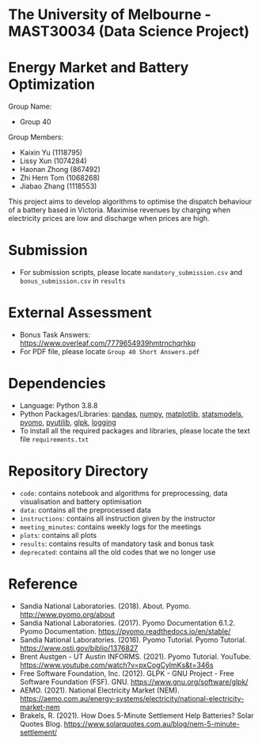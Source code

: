 # The University of Melbourne - MAST30034 (Data Science Project)
# Energy Market and Battery Optimization

Group Name:  
- Group 40

Group Members:  
- Kaixin Yu (1118795)
- Lissy Xun (1074284)
- Haonan Zhong (867492)
- Zhi Hern Tom (1068268)
- Jiabao Zhang (1118553)

This project aims to develop algorithms to optimise the dispatch behaviour of a battery based in Victoria. Maximise revenues by charging when electricity prices are low and discharge when prices are high.

# Submission
- For submission scripts, please locate `mandatory_submission.csv` and `bonus_submission.csv` in `results`

# External Assessment
- Bonus Task Answers: https://www.overleaf.com/7779654939hmtrnchqrhkp
- For PDF file, please locate `Group 40 Short Answers.pdf`

# Dependencies
- Language: Python 3.8.8
- Python Packages/Libraries: [pandas](https://pandas.pydata.org), [numpy](https://numpy.org), [matplotlib](https://matplotlib.org), [statsmodels](https://www.statsmodels.org/stable/index.html), [pyomo](http://www.pyomo.org), [pyutilib](https://github.com/PyUtilib/pyutilib), [glpk](https://www.gnu.org/software/glpk/), [logging](https://docs.python.org/3/library/logging.html)
- To install all the required packages and libraries, please locate the text file `requirements.txt`

# Repository Directory
- `code`: contains notebook and algorithms for preprocessing, data visualisation and battery optimisation
- `data`: contains all the preprocessed data
- `instructions`: contains all instruction given by the instructor
- `meeting_minutes`: contains weekly logs for the meetings
- `plots`: contains all plots
- `results`: contains results of mandatory task and bonus task
- `deprecated`: contains all the old codes that we no longer use

# Reference 
- Sandia National Laboratories. (2018). About. Pyomo. http://www.pyomo.org/about
- Sandia National Laboratories. (2017). Pyomo Documentation 6.1.2. Pyomo Documentation. https://pyomo.readthedocs.io/en/stable/
- Sandia National Laboratories. (2016). Pyomo Tutorial. Pyomo Tutorial. https://www.osti.gov/biblio/1376827
- Brent Austgen - UT Austin INFORMS. (2021). Pyomo Tutorial. YouTube. https://www.youtube.com/watch?v=pxCogCylmKs&t=346s
- Free Software Foundation, Inc. (2012). GLPK - GNU Project - Free Software Foundation (FSF). GNU. https://www.gnu.org/software/glpk/
- AEMO. (2021). National Electricity Market (NEM). https://aemo.com.au/energy-systems/electricity/national-electricity-market-nem
- Brakels, R. (2021). How Does 5-Minute Settlement Help Batteries? Solar Quotes Blog. https://www.solarquotes.com.au/blog/nem-5-minute-settlement/
